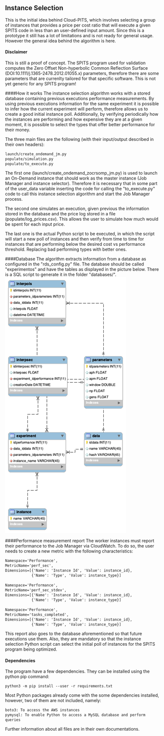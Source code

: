 Instance Selection
---
This is the initial idea behind Cloud-PITS, which involves selecting a group of instances that provides a price per 
cost ratio that will execute a given SPITS code in less than an user-defined input amount.
Since this is a prototype it still has a lot of limitations and is not ready for general usage. However the general
idea behind the algorithm is here.

 #### Disclaimer
 This is still a proof of concept. The SPITS program used for validation computes the Zero Offset Non-hyperbolic 
 Common Reflection Surface (DOI:10.1111/j.1365-2478.2012.01055.x) parameters, therefore there are some parameters that
  are currenlty tailored for that specific software. This is not yet generic for any SPITS program!
 
 ####How it works
 The instance selection algorithm works with a stored database containing previous executions performance 
 measurements. By using previous executions information for the same experiment it is possible to infer how the 
 current experiment will perform, therefore allows us to create a good initial instance poll. Additionally, by 
 verifying periodically how the instances are performing and how expensive they are at a given moment, it is possible
  to select the types that offer better performance for their money.
 
 The three main files are the following (with their input/output described in their own headers):
 
    launch/create_ondemand_jm.py
    populate/simulation.py
    populate/to_execute.py
    
 The first one (launch/create_ondemand_zocrsomp_jm.py) is used to launch an On-Demand instance that should work as 
 the master instance (Job Manager and instance selector). Therefore it is necessary that in some part of the 
 user_data variable inserting the code for calling the "to_execute.py" code to call this instance selection algorithm
 and start the Job Manager process.
 
 The second one simulates an execution, given previous the information stored in the database and the price log 
 stored in a file (populate/log_prices.csv). This allows the user to simulate how much would be spent for each input 
 price.
  
 The last one is the actual Python script to be executed, in which the script will start a new poll of instances and 
 then verify from time to time for instances that are performing below the desired cost vs performance threshold. 
 Replacing bad performing types with better ones. 
 
 ####Database
 The algorithm extracts information from a database as configured in the "rds_config.py" file. The database should be
  called "experimentos" and have the tables as displayed in the picture below. There is a SQL script to generate it 
  in the folder "databases/".
 ![](database/experimentos_db.png)
 
 ####Performance measurement report
 The worker instances must report their performance to the Job Manager via CloudWatch. To do so, the user needs to 
 create a new metric with the following characteristics:
    
    Namespace='Performance',
    MetricName='perf_sec',
    Dimensions=[{'Name': 'Instance Id', 'Value': instance_id},
                {'Name': 'Type', 'Value': instance_type}]
                
    Namespace='Performance',
    MetricName='perf_sec_stdev',
    Dimensions=[{'Name': 'Instance Id', 'Value': instance_id},
                {'Name': 'Type', 'Value': instance_type}]
                
    Namespace='Performance',
    MetricName='tasks_completed',
    Dimensions=[{'Name': 'Instance Id', 'Value': instance_id},
                {'Name': 'Type', 'Value': instance_type}]
                
 This report also goes to the database aforementioned so that future executions use them. Also, they are mandatory so
  that the instance selection Python script can select the initial poll of instances for the SPITS program being 
  optimized.
  
 #### Dependencies
 The program have a few dependencies. They can be installed using the python pip command:
   
    python3 -m pip install --user -r requirements.txt
    
 Most Python packages already come with the some dependencies installed, however, two of them are not included, namely:
 
    boto3: To access the AWS instances
    pymysql: To enable Python to access a MySQL database and perform queries
  
  Further information about all files are in their own documentations.
